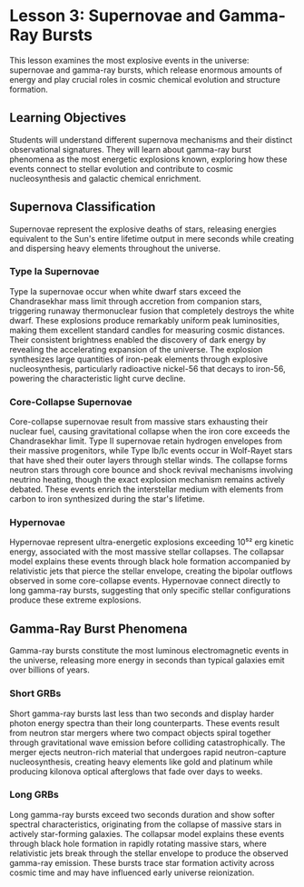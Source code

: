# Lesson 3: Supernovae and Gamma-Ray Bursts

This lesson examines the most explosive events in the universe: supernovae and gamma-ray bursts, which release enormous amounts of energy and play crucial roles in cosmic chemical evolution and structure formation.

## Learning Objectives
Students will understand different supernova mechanisms and their distinct observational signatures. They will learn about gamma-ray burst phenomena as the most energetic explosions known, exploring how these events connect to stellar evolution and contribute to cosmic nucleosynthesis and galactic chemical enrichment.

## Supernova Classification

Supernovae represent the explosive deaths of stars, releasing energies equivalent to the Sun's entire lifetime output in mere seconds while creating and dispersing heavy elements throughout the universe.

### Type Ia Supernovae
Type Ia supernovae occur when white dwarf stars exceed the Chandrasekhar mass limit through accretion from companion stars, triggering runaway thermonuclear fusion that completely destroys the white dwarf. These explosions produce remarkably uniform peak luminosities, making them excellent standard candles for measuring cosmic distances. Their consistent brightness enabled the discovery of dark energy by revealing the accelerating expansion of the universe. The explosion synthesizes large quantities of iron-peak elements through explosive nucleosynthesis, particularly radioactive nickel-56 that decays to iron-56, powering the characteristic light curve decline.

### Core-Collapse Supernovae
Core-collapse supernovae result from massive stars exhausting their nuclear fuel, causing gravitational collapse when the iron core exceeds the Chandrasekhar limit. Type II supernovae retain hydrogen envelopes from their massive progenitors, while Type Ib/Ic events occur in Wolf-Rayet stars that have shed their outer layers through stellar winds. The collapse forms neutron stars through core bounce and shock revival mechanisms involving neutrino heating, though the exact explosion mechanism remains actively debated. These events enrich the interstellar medium with elements from carbon to iron synthesized during the star's lifetime.

### Hypernovae
Hypernovae represent ultra-energetic explosions exceeding 10⁵² erg kinetic energy, associated with the most massive stellar collapses. The collapsar model explains these events through black hole formation accompanied by relativistic jets that pierce the stellar envelope, creating the bipolar outflows observed in some core-collapse events. Hypernovae connect directly to long gamma-ray bursts, suggesting that only specific stellar configurations produce these extreme explosions.

## Gamma-Ray Burst Phenomena

Gamma-ray bursts constitute the most luminous electromagnetic events in the universe, releasing more energy in seconds than typical galaxies emit over billions of years.

### Short GRBs
Short gamma-ray bursts last less than two seconds and display harder photon energy spectra than their long counterparts. These events result from neutron star mergers where two compact objects spiral together through gravitational wave emission before colliding catastrophically. The merger ejects neutron-rich material that undergoes rapid neutron-capture nucleosynthesis, creating heavy elements like gold and platinum while producing kilonova optical afterglows that fade over days to weeks.

### Long GRBs
Long gamma-ray bursts exceed two seconds duration and show softer spectral characteristics, originating from the collapse of massive stars in actively star-forming galaxies. The collapsar model explains these events through black hole formation in rapidly rotating massive stars, where relativistic jets break through the stellar envelope to produce the observed gamma-ray emission. These bursts trace star formation activity across cosmic time and may have influenced early universe reionization.